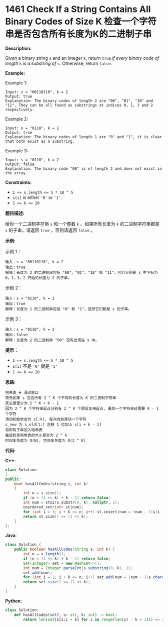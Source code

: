 # 1461 Check If a String Contains All Binary Codes of Size K 检查一个字符串是否包含所有长度为K的二进制子串

__Description:__

Given a binary string  `s` and an integer  `k`, return  `true` _if every binary code of length_  `k` _is a substring of_  `s`. Otherwise, return  `false`.

__Example:__

Example 1:

```text
Input: s = "00110110", k = 2
Output: true
Explanation: The binary codes of length 2 are "00", "01", "10" and "11". They can be all found as substrings at indices 0, 1, 3 and 2 respectively.
```

Example 2:

```text
Input: s = "0110", k = 1
Output: true
Explanation: The binary codes of length 1 are "0" and "1", it is clear that both exist as a substring.
```

Example 3:

```text
Input: s = "0110", k = 2
Output: false
Explanation: The binary code "00" is of length 2 and does not exist in the array.
```

__Constraints:__

- `1 <= s.length <= 5 * 10 ^ 5`
- `s[i]` is either  `'0'` or  `'1'`.
- `1 <= k <= 20`

__题目描述:__

给你一个二进制字符串  `s` 和一个整数  `k` 。如果所有长度为  `k` 的二进制字符串都是  `s` 的子串，请返回  `true` ，否则请返回  `false` 。

__示例:__

示例 1：

```text
输入：s = "00110110", k = 2
输出：true
解释：长度为 2 的二进制串包括 "00"，"01"，"10" 和 "11"。它们分别是 s 中下标为 0，1，3，2 开始的长度为 2 的子串。
```

示例 2：

```text
输入：s = "0110", k = 1
输出：true
解释：长度为 1 的二进制串包括 "0" 和 "1"，显然它们都是 s 的子串。
```

示例 3：

```text
输入：s = "0110", k = 2
输出：false
解释：长度为 2 的二进制串 "00" 没有出现在 s 中。
```

__提示：__

- `1 <= s.length <= 5 * 10 ^ 5`
- `s[i]` 不是 `'0'` 就是  `'1'`
- `1 <= k <= 20`

__思路:__

```text
哈希表 ➕ 滑动窗口
首先如果 s 包含所有 2 ^ K 个不同的长度为 K 的二进制字符串
其长度至少为 2 ^ K + K - 1
因为 2 ^ K 个字符串起点分别有 2 ^ K 个假设复用起点, 最后一个字符串还需要 K - 1 个字符
滑动初始状态为 s[:k], 每次向前滑动一个字符
s_new 为 s_old[1:] 左移 1 位加上 s[i + k - 1]
将所有子串加入哈希表
最后检查哈希表的大小是否为 2 ^ k
时间复杂度为 O(N), 空间复杂度为 O(2 ^ K)
```

__代码:__

__C++__:

```C++
class Solution 
{
public:
    bool hasAllCodes(string s, int k) 
    {
        int n = s.size();
        if (n < (1 << k) + k - 1) return false;
        int num = stoi(s.substr(0, k), nullptr, 2);
        unordered_set<int> st{num};
        for (int i = 1; i + k <= n; i++) st.insert(num = (num - ((s[i - 1] - '0') << (k - 1))) * 2 + (s[i + k - 1] - '0'));
        return st.size() == (1 << k);
    }
};
```

__Java__:

```Java
class Solution {
    public boolean hasAllCodes(String s, int k) {
        int n = s.length();
        if (n < (1 << k) + k - 1) return false;
        Set<Integer> set = new HashSet<>();
        int num = Integer.parseInt(s.substring(0, k), 2);
        set.add(num);
        for (int i = 1; i + k <= n; i++) set.add(num = (num - ((s.charAt(i - 1) - '0') << (k - 1))) * 2 + (s.charAt(i + k - 1) - '0'));
        return set.size() == (1 << k);
    }
}
```

__Python__:

```Python
class Solution:
    def hasAllCodes(self, s: str, k: int) -> bool:
        return len(set(s[i:i + k] for i in range(len(s) - k + 1))) == 2 ** k
```
